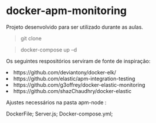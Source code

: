 # docker-apm-monitoring

Projeto desenvolvido para ser utilizado durante as aulas.

> git clone

> docker-compose up –d


Os seguintes respositórios serviram de fonte de inspiração:
  <li> https://github.com/deviantony/docker-elk/
  <li> https://github.com/elastic/apm-integration-testing
  <li> https://github.com/g3offrey/docker-elastic-monitoring
  <li> https://github.com/shazChaudhry/docker-elastic

Ajustes necessários na pasta apm-node :

DockerFile;
Server.js;
Docker-compose.yml;

